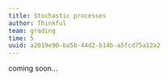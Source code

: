 ```yaml
---
title: Stochastic processes
author: Thinkful
team: grading
time: 5
uuid: a2019e90-ba5b-44d2-b14b-a5fcd75a12a2
---
```


coming soon...

